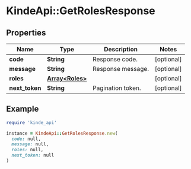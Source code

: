 # KindeApi::GetRolesResponse

## Properties

| Name | Type | Description | Notes |
| ---- | ---- | ----------- | ----- |
| **code** | **String** | Response code. | [optional] |
| **message** | **String** | Response message. | [optional] |
| **roles** | [**Array&lt;Roles&gt;**](Roles.md) |  | [optional] |
| **next_token** | **String** | Pagination token. | [optional] |

## Example

```ruby
require 'kinde_api'

instance = KindeApi::GetRolesResponse.new(
  code: null,
  message: null,
  roles: null,
  next_token: null
)
```

